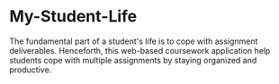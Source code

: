 # My-Student-Life
The fundamental part of a student's life is to cope with assignment deliverables. Henceforth, this web-based coursework application help students cope with multiple assignments by staying organized and productive.
